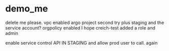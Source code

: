 # demo_me
delete me please. vpc enabled argo project second try plus staging and the service account? orgpolicy enabled I hope creich-test added a role and admin

enable service control API IN STAGING and allow prod user to call. again
